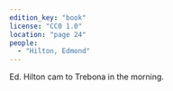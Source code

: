 ```yaml
---
edition_key: "book"
license: "CC0 1.0"
location: "page 24"
people:
  - "Hilton, Edmond"
---
```

Ed. Hilton cam to Trebona in the morning.
